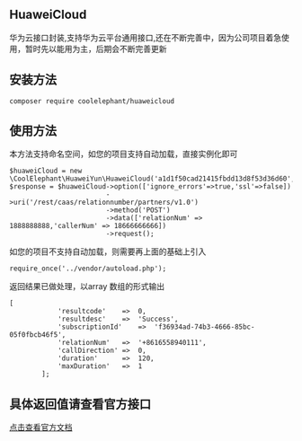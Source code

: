 ## HuaweiCloud
华为云接口封装,支持华为云平台通用接口,还在不断完善中，因为公司项目着急使用，暂时先以能用为主，后期会不断完善更新

## 安装方法
```
composer require coolelephant/huaweicloud
```
## 使用方法
本方法支持命名空间，如您的项目支持自动加载，直接实例化即可
```
$huaweiCloud = new \CoolElephant\HuaweiYun\HuaweiCloud('a1d1f50cad21415fbdd13d8f53d36d60','cfc881cc704c4fba8d8fef5788e03e6b');
$response = $huaweiCloud->option(['ignore_errors'=>true,'ssl'=>false])
                        ->uri('/rest/caas/relationnumber/partners/v1.0')
                        ->method('POST')
                        ->data(['relationNum' => 1888888888,'callerNum' => 18666666666])
                        ->request();
```

如您的项目不支持自动加载，则需要再上面的基础上引入
```
require_once('../vendor/autoload.php');
```


返回结果已做处理，以array 数组的形式输出
```
[
            'resultcode'    =>  0,
            'resultdesc'    =>  'Success',
            'subscriptionId'    =>  'f36934ad-74b3-4666-85bc-05f0fbcb46f5',
            'relationNum'   =>  '+8616558940111',
            'callDirection' =>  0,
            'duration'      =>  120,
            'maxDuration'   =>  1
        ];
```

## 具体返回值请查看官方接口
[点击查看官方文档](https://support.huaweicloud.com/api-PrivateNumber/privatenumber_02_0002.html)